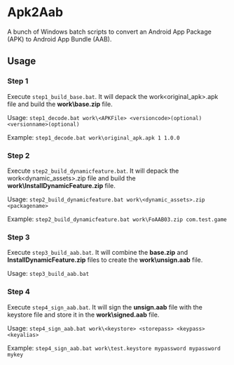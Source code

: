 # Apk2Aab

A bunch of Windows batch scripts to convert an Android App Package (APK) to Android App Bundle (AAB).

## Usage

### Step 1

Execute `step1_build_base.bat`. It will depack the work\<original_apk>.apk file and build the **work\base.zip** file.

Usage: `step1_decode.bat work\<APKFile> <versioncode>(optional) <versionname>(optional)`

Example: `step1_decode.bat work\original_apk.apk 1 1.0.0`

### Step 2

Execute `step2_build_dynamicfeature.bat`. It will depack the work\<dynamic_assets>.zip file and build the **work\InstallDynamicFeature.zip** file.

Usage: `step2_build_dynamicfeature.bat work\<dynamic_assets>.zip <packagename>`

Example: `step2_build_dynamicfeature.bat work\FoAAB03.zip com.test.game`

### Step 3

Execute `step3_build_aab.bat`. It will combine the **base.zip** and **InstallDynamicFeature.zip** files to create the **work\unsign.aab** file.

Usage: `step3_build_aab.bat`

### Step 4

Execute `step4_sign_aab.bat`. It will sign the **unsign.aab** file with the keystore file and store it in the **work\signed.aab** file.

Usage: `step4_sign_aab.bat work\<keystore> <storepass> <keypass> <keyalias>`

Example: `step4_sign_aab.bat work\test.keystore mypassword mypassword mykey`

